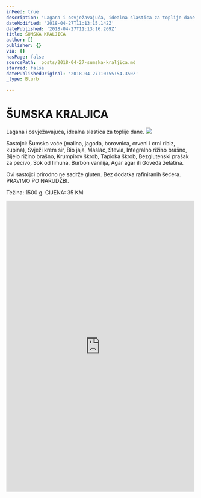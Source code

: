 ```yaml
---
inFeed: true
description: 'Lagana i osvježavajuća, idealna slastica za toplije dane.'
dateModified: '2018-04-27T11:13:15.142Z'
datePublished: '2018-04-27T11:13:16.269Z'
title: ŠUMSKA KRALJICA
author: []
publisher: {}
via: {}
hasPage: false
sourcePath: _posts/2018-04-27-sumska-kraljica.md
starred: false
datePublishedOriginal: '2018-04-27T10:55:54.350Z'
_type: Blurb

---
```

# ŠUMSKA KRALJICA

Lagana i osvježavajuća, idealna slastica za toplije dane.
![](https://the-grid-user-content.s3-us-west-2.amazonaws.com/ea9f964a-2ee7-4fdb-a1ca-94779e326d4b.jpg)

Sastojci: Šumsko voće (malina, jagoda, borovnica, crveni i crni ribiz, kupina), Svježi krem sir, Bio jaja, Maslac, Stevia, Integralno rižino brašno, Bijelo rižino brašno, Krumpirov škrob, Tapioka škrob, Bezglutenski prašak za pecivo, Sok od limuna, Burbon vanilija, Agar agar ili Goveđa želatina.

Ovi sastojci prirodno ne sadrže gluten. Bez dodatka rafiniranih šećera.  
PRAVIMO PO NARUDŽBI.

Težina: 1500 g. CIJENA: 35 KM

<iframe src="https://www.facebook.com/plugins/post.php?href=https%3A%2F%2Fwww.facebook.com%2Fgreenday.kolaci.peciva%2Fposts%2F238110223596379&width=500" width="500" height="771" style="border:none;overflow:hidden" scrolling="no" frameborder="0" allowTransparency="true" allow="encrypted-media"\></iframe\>